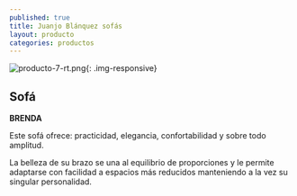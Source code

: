 ```yaml
---
published: true
title: Juanjo Blánquez sofás
layout: producto
categories: productos
---
```

![producto-7-rt.png]({{site.baseurl}}/media/producto-6-rt.png){: .img-responsive}

## Sofá
**BRENDA**

Este sofá ofrece: practicidad, elegancia, confortabilidad y sobre todo amplitud.

La belleza de su brazo se una al equilibrio de proporciones y le permite adaptarse con facilidad a espacios más reducidos manteniendo a la vez su singular personalidad.
